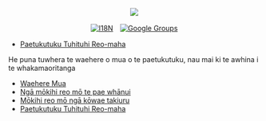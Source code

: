 <p align="center"><a href="https://wac.tax"><img src="https://cdn.jsdelivr.net/gh/wactax/img/logo.svg"/></a></p><p align="center"><a href="https://github.com/wactax/wac.tax/blob/main/doc/README.md#readme"><img alt="I18N" src="https://cdn.jsdelivr.net/gh/wactax/img/t.svg"/></a>　<a href="https://groups.google.com/u/2/g/wactax"><img alt="Google Groups" src="https://cdn.jsdelivr.net/gh/wactax/img/g-groups.svg"/></a></p>

* [Paetukutuku Tuhituhi Reo-maha](https://github.com/xxai-doc)

He puna tuwhera te waehere o mua o te paetukutuku, nau mai ki te awhina i te whakamaoritanga

* [Waehere Mua](https://github.com/xxai-art/web)
* [Ngā mōkihi reo mō te pae whānui](https://github.com/xxai-art/web/tree/main/i18n)
* [Mōkihi reo mō ngā kōwae takiuru](https://github.com/wacpkg/user/tree/main/ui.i18n)
* [Paetukutuku Tuhituhi Reo-maha](https://github.com/xxai-doc)

